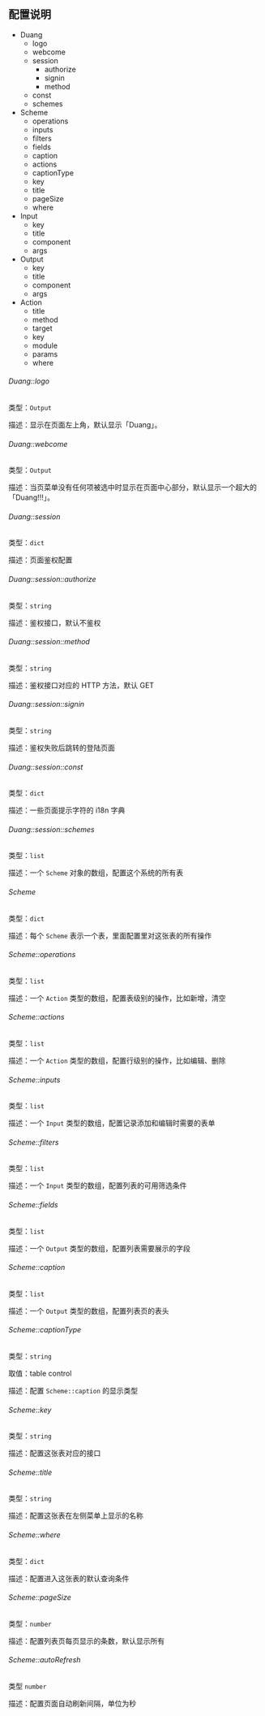 ## 配置说明

* Duang
  * logo
  * webcome
  * session
    * authorize
    * signin
    * method
  * const
  * schemes
* Scheme
  * operations
  * inputs
  * filters
  * fields
  * caption
  * actions
  * captionType
  * key
  * title
  * pageSize
  * where
* Input
  * key
  * title
  * component
  * args
* Output
  * key
  * title
  * component
  * args
* Action
  * title
  * method
  * target
  * key
  * module
  * params
  * where

###### Duang::logo

类型：`Output`

描述：显示在页面左上角，默认显示「Duang」。

###### Duang::webcome

类型：`Output`

描述：当页菜单没有任何项被选中时显示在页面中心部分，默认显示一个超大的「Duang!!!」。

###### Duang::session

类型：`dict`

描述：页面鉴权配置

###### Duang::session::authorize

类型：`string`

描述：鉴权接口，默认不鉴权

###### Duang::session::method

类型：`string`

描述：鉴权接口对应的 HTTP 方法，默认 GET


###### Duang::session::signin

类型：`string`

描述：鉴权失败后跳转的登陆页面

###### Duang::session::const

类型：`dict`

描述：一些页面提示字符的 i18n 字典


###### Duang::session::schemes

类型：`list`

描述：一个 `Scheme` 对象的数组，配置这个系统的所有表

###### Scheme

类型：`dict`

描述：每个 `Scheme` 表示一个表，里面配置里对这张表的所有操作

###### Scheme::operations

类型：`list`

描述：一个 `Action` 类型的数组，配置表级别的操作，比如新增，清空

###### Scheme::actions

类型：`list`

描述：一个 `Action` 类型的数组，配置行级别的操作，比如编辑、删除

###### Scheme::inputs

类型：`list`

描述：一个 `Input` 类型的数组，配置记录添加和编辑时需要的表单

###### Scheme::filters

类型：`list`

描述：一个 `Input` 类型的数组，配置列表的可用筛选条件

###### Scheme::fields

类型：`list`

描述：一个 `Output` 类型的数组，配置列表需要展示的字段

###### Scheme::caption

类型：`list`

描述：一个 `Output` 类型的数组，配置列表页的表头

###### Scheme::captionType

类型：`string`

取值：table control

描述：配置 `Scheme::caption` 的显示类型

###### Scheme::key

类型：`string`

描述：配置这张表对应的接口

###### Scheme::title

类型：`string`

描述：配置这张表在左侧菜单上显示的名称

###### Scheme::where

类型：`dict`

描述：配置进入这张表的默认查询条件

###### Scheme::pageSize

类型：`number`

描述：配置列表页每页显示的条数，默认显示所有

###### Scheme::autoRefresh

类型 `number`

描述：配置页面自动刷新间隔，单位为秒
